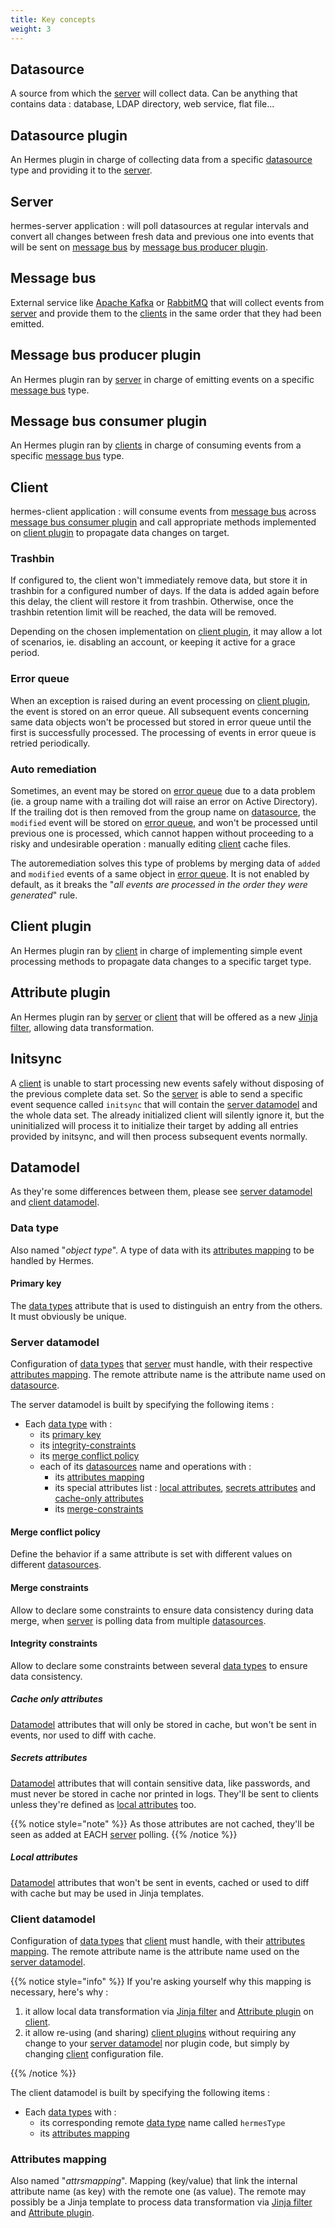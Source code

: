 ```yaml
---
title: Key concepts
weight: 3
---
```


## Datasource

A source from which the [server](#server) will collect data. Can be anything that contains data : database, LDAP directory, web service, flat file...

## Datasource plugin

An Hermes plugin in charge of collecting data from a specific [datasource](#datasource) type and providing it to the [server](#server).

## Server

hermes-server application : will poll datasources at regular intervals and convert all changes between fresh data and previous one into events that will be sent on [message bus](#message-bus) by [message bus producer plugin](#message-bus-producer-plugin).

## Message bus

External service like [Apache Kafka](https://kafka.apache.org/) or [RabbitMQ](https://www.rabbitmq.com/) that will collect events from [server](#server) and provide them to the [clients](#client) in the same order that they had been emitted.

## Message bus producer plugin

An Hermes plugin ran by [server](#server) in charge of emitting events on a specific [message bus](#message-bus) type.

## Message bus consumer plugin

An Hermes plugin ran by [clients](#client) in charge of consuming events from a specific [message bus](#message-bus) type.

## Client

hermes-client application : will consume events from [message bus](#message-bus) across [message bus consumer plugin](#message-bus-consumer-plugin) and call appropriate methods implemented on [client plugin](#client-plugin) to propagate data changes on target.

### Trashbin

If configured to, the client won't immediately remove data, but store it in trashbin for a configured number of days. If the data is added again before this delay, the client will restore it from trashbin. Otherwise, once the trashbin retention limit will be reached, the data will be removed.

Depending on the chosen implementation on [client plugin](#client-plugin), it may allow a lot of scenarios, ie. disabling an account, or keeping it active for a grace period.

### Error queue

When an exception is raised during an event processing on [client plugin](#client-plugin), the event is stored on an error queue. All subsequent events concerning same data objects won't be processed but stored in error queue until the first is successfully processed. The processing of events in error queue is retried periodically.

### Auto remediation

Sometimes, an event may be stored on [error queue](#error-queue) due to a data problem (ie. a group name with a trailing dot will raise an error on Active Directory). If the trailing dot is then removed from the group name on [datasource](#datasource), the `modified` event will be stored on [error queue](#error-queue), and won't be processed until previous one is processed, which cannot happen without proceeding to a risky and undesirable operation : manually editing [client](#client) cache files.

The autoremediation solves this type of problems by merging data of `added` and `modified` events of a same object in [error queue](#error-queue).
It is not enabled by default, as it breaks the "*all events are processed in the order they were generated*" rule.

## Client plugin

An Hermes plugin ran by [client](#client) in charge of implementing simple event processing methods to propagate data changes to a specific target type.

## Attribute plugin

An Hermes plugin ran by [server](#server) or [client](#client) that will be offered as a new [Jinja filter](https://jinja.palletsprojects.com/en/3.1.x/templates/#filters), allowing data transformation.

## Initsync

A [client](#client) is unable to start processing new events safely without disposing of the previous complete data set. So the [server](#server) is able to send a specific event sequence called `initsync` that will contain the [server datamodel](#server-datamodel) and the whole data set. The already initialized client will silently ignore it, but the uninitialized will process it to initialize their target by adding all entries provided by initsync, and will then process subsequent events normally.

## Datamodel

As they're some differences between them, please see [server datamodel](#server-datamodel) and [client datamodel](#client-datamodel).

### Data type

Also named "*object type*". A type of data with its [attributes mapping](#attributes-mapping) to be handled by Hermes.

#### Primary key

The [data types](#data-type) attribute that is used to distinguish an entry from the others. It must obviously be unique.

### Server datamodel

Configuration of [data types](#data-type) that [server](#server) must handle, with their respective [attributes mapping](#attributes-mapping). The remote attribute name is the attribute name used on [datasource](#datasource).

The server datamodel is built by specifying the following items :

- Each [data type](#data-type) with :
  - its [primary key](#primary-key)
  - its [integrity-constraints](#integrity-constraints)
  - its [merge conflict policy](#merge-conflict-policy)
  - each of its [datasources](#datasource) name and operations with :
    - its [attributes mapping](#attributes-mapping)
    - its special attributes list : [local attributes](#local-attributes), [secrets attributes](#secrets-attributes) and [cache-only attributes](#cache-only-attributes)
    - its [merge-constraints](#merge-constraints)

#### Merge conflict policy

Define the behavior if a same attribute is set with different values on different [datasources](#datasource).

#### Merge constraints

Allow to declare some constraints to ensure data consistency during data merge, when [server](#server) is polling data from multiple [datasources](#datasource).

#### Integrity constraints

Allow to declare some constraints between several [data types](#data-type) to ensure data consistency.

##### Cache only attributes

[Datamodel](#server-datamodel) attributes that will only be stored in cache, but won't be sent in events, nor used to diff with cache.

##### Secrets attributes

[Datamodel](#server-datamodel) attributes that will contain sensitive data, like passwords, and must never be stored in cache nor printed in logs.  They'll be sent to clients unless they're defined as [local attributes](#local-attributes) too.

{{% notice style="note" %}}
As those attributes are not cached, they'll be seen as added at EACH [server](#server) polling.
{{% /notice %}}

##### Local attributes

[Datamodel](#server-datamodel) attributes that won't be sent in events, cached or used to diff with cache but may be used in Jinja templates.

### Client datamodel

Configuration of [data types](#data-type) that [client](#client) must handle, with their [attributes mapping](#attributes-mapping). The remote attribute name is the attribute name used on the [server datamodel](#server-datamodel).

{{% notice style="info" %}}
If you're asking yourself why this mapping is necessary, here's why :

1. it allow local data transformation via [Jinja filter](https://jinja.palletsprojects.com/en/3.1.x/templates/#filters) and [Attribute plugin](#attribute-plugin) on [client](#client).
2. it allow re-using (and sharing) [client plugins](#client-plugin) without requiring any change to your [server datamodel](#server-datamodel) nor plugin code, but simply by changing [client](#client) configuration file.

{{% /notice %}}

The client datamodel is built by specifying the following items :

- Each [data types](#data-type) with :
  - its corresponding remote [data type](#data-type) name called `hermesType`
  - its [attributes mapping](#attributes-mapping)

### Attributes mapping

Also named "*attrsmapping*". Mapping (key/value) that link the internal attribute name (as key) with the remote one (as value). The remote may possibly be a Jinja template to process data transformation via [Jinja filter](https://jinja.palletsprojects.com/en/3.1.x/templates/#filters) and [Attribute plugin](#attribute-plugin).
